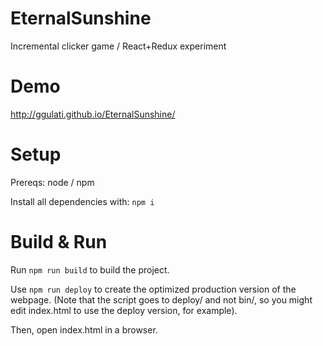 # EternalSunshine
Incremental clicker game / React+Redux experiment

# Demo
http://ggulati.github.io/EternalSunshine/

# Setup
Prereqs: node / npm

Install all dependencies with:
```npm i```

# Build & Run
Run ```npm run build``` to build the project.

Use ```npm run deploy``` to create the optimized production version of the webpage. (Note that the script goes to deploy/ and not bin/, so you might edit index.html to use the deploy version, for example).

Then, open index.html in a browser.